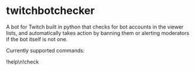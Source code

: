 # twitchbotchecker

A bot for Twitch built in python that checks for bot accounts in the viewer lists, and automatically takes action by banning them or alerting moderators if the bot itself is not one.

Currently supported commands:

  !help\n!check
  
